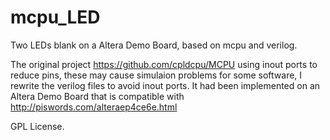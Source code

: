 # mcpu_LED
Two LEDs blank on a Altera Demo Board, based on mcpu and verilog.

The original project https://github.com/cpldcpu/MCPU using inout ports to reduce pins, 
these may cause simulaion problems for some software, I rewrite the verilog 
files to avoid inout ports. It had been implemented on an Altera Demo Board that is 
compatible with http://piswords.com/alteraep4ce6e.html

GPL License.
